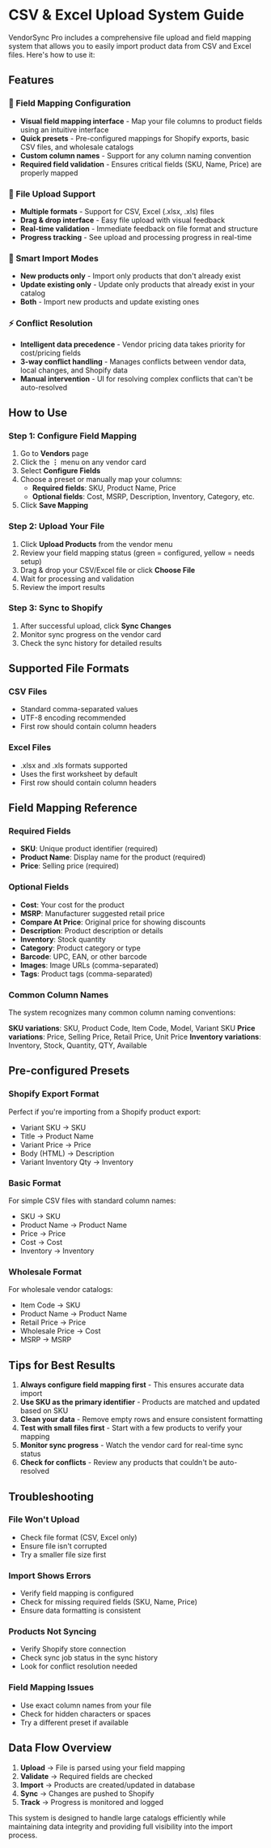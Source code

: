 # CSV & Excel Upload System Guide

VendorSync Pro includes a comprehensive file upload and field mapping system that allows you to easily import product data from CSV and Excel files. Here's how to use it:

## Features

### 🔧 Field Mapping Configuration
- **Visual field mapping interface** - Map your file columns to product fields using an intuitive interface
- **Quick presets** - Pre-configured mappings for Shopify exports, basic CSV files, and wholesale catalogs
- **Custom column names** - Support for any column naming convention
- **Required field validation** - Ensures critical fields (SKU, Name, Price) are properly mapped

### 📁 File Upload Support
- **Multiple formats** - Support for CSV, Excel (.xlsx, .xls) files
- **Drag & drop interface** - Easy file upload with visual feedback
- **Real-time validation** - Immediate feedback on file format and structure
- **Progress tracking** - See upload and processing progress in real-time

### 🔄 Smart Import Modes
- **New products only** - Import only products that don't already exist
- **Update existing only** - Update only products that already exist in your catalog
- **Both** - Import new products and update existing ones

### ⚡ Conflict Resolution
- **Intelligent data precedence** - Vendor pricing data takes priority for cost/pricing fields
- **3-way conflict handling** - Manages conflicts between vendor data, local changes, and Shopify data
- **Manual intervention** - UI for resolving complex conflicts that can't be auto-resolved

## How to Use

### Step 1: Configure Field Mapping
1. Go to **Vendors** page
2. Click the **⋮** menu on any vendor card
3. Select **Configure Fields**
4. Choose a preset or manually map your columns:
   - **Required fields**: SKU, Product Name, Price
   - **Optional fields**: Cost, MSRP, Description, Inventory, Category, etc.
5. Click **Save Mapping**

### Step 2: Upload Your File
1. Click **Upload Products** from the vendor menu
2. Review your field mapping status (green = configured, yellow = needs setup)
3. Drag & drop your CSV/Excel file or click **Choose File**
4. Wait for processing and validation
5. Review the import results

### Step 3: Sync to Shopify
1. After successful upload, click **Sync Changes**
2. Monitor sync progress on the vendor card
3. Check the sync history for detailed results

## Supported File Formats

### CSV Files
- Standard comma-separated values
- UTF-8 encoding recommended
- First row should contain column headers

### Excel Files
- .xlsx and .xls formats supported
- Uses the first worksheet by default
- First row should contain column headers

## Field Mapping Reference

### Required Fields
- **SKU**: Unique product identifier (required)
- **Product Name**: Display name for the product (required)
- **Price**: Selling price (required)

### Optional Fields
- **Cost**: Your cost for the product
- **MSRP**: Manufacturer suggested retail price
- **Compare At Price**: Original price for showing discounts
- **Description**: Product description or details
- **Inventory**: Stock quantity
- **Category**: Product category or type
- **Barcode**: UPC, EAN, or other barcode
- **Images**: Image URLs (comma-separated)
- **Tags**: Product tags (comma-separated)

### Common Column Names
The system recognizes many common column naming conventions:

**SKU variations**: SKU, Product Code, Item Code, Model, Variant SKU
**Price variations**: Price, Selling Price, Retail Price, Unit Price
**Inventory variations**: Inventory, Stock, Quantity, QTY, Available

## Pre-configured Presets

### Shopify Export Format
Perfect if you're importing from a Shopify product export:
- Variant SKU → SKU
- Title → Product Name
- Variant Price → Price
- Body (HTML) → Description
- Variant Inventory Qty → Inventory

### Basic Format
For simple CSV files with standard column names:
- SKU → SKU
- Product Name → Product Name
- Price → Price
- Cost → Cost
- Inventory → Inventory

### Wholesale Format
For wholesale vendor catalogs:
- Item Code → SKU
- Product Name → Product Name
- Retail Price → Price
- Wholesale Price → Cost
- MSRP → MSRP

## Tips for Best Results

1. **Always configure field mapping first** - This ensures accurate data import
2. **Use SKU as the primary identifier** - Products are matched and updated based on SKU
3. **Clean your data** - Remove empty rows and ensure consistent formatting
4. **Test with small files first** - Start with a few products to verify your mapping
5. **Monitor sync progress** - Watch the vendor card for real-time sync status
6. **Check for conflicts** - Review any products that couldn't be auto-resolved

## Troubleshooting

### File Won't Upload
- Check file format (CSV, Excel only)
- Ensure file isn't corrupted
- Try a smaller file size first

### Import Shows Errors
- Verify field mapping is configured
- Check for missing required fields (SKU, Name, Price)
- Ensure data formatting is consistent

### Products Not Syncing
- Verify Shopify store connection
- Check sync job status in the sync history
- Look for conflict resolution needed

### Field Mapping Issues
- Use exact column names from your file
- Check for hidden characters or spaces
- Try a different preset if available

## Data Flow Overview

1. **Upload** → File is parsed using your field mapping
2. **Validate** → Required fields are checked
3. **Import** → Products are created/updated in database
4. **Sync** → Changes are pushed to Shopify
5. **Track** → Progress is monitored and logged

This system is designed to handle large catalogs efficiently while maintaining data integrity and providing full visibility into the import process.
